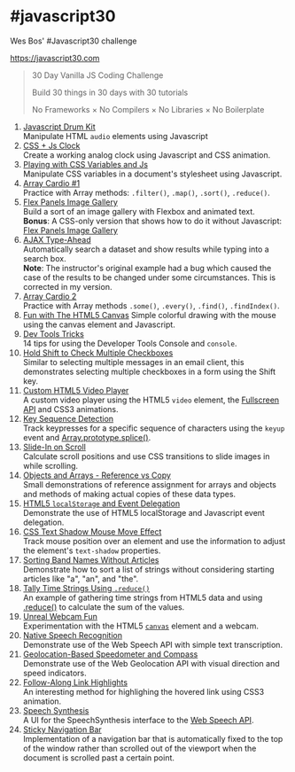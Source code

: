 # \#javascript30
Wes Bos' #Javascript30 challenge

https://javascript30.com

 > 30 Day Vanilla JS Coding Challenge
 >
 > Build 30 things in 30 days with 30 tutorials
 >
 > No Frameworks × No Compilers × No Libraries × No Boilerplate

1. [Javascript Drum Kit](01_JavascriptDrumKit/)  
Manipulate HTML `audio` elements using Javascript
2. [CSS + Js Clock](02_CSS+JsClock/)  
Create a working analog clock using Javascript and CSS animation.
3. [Playing with CSS Variables and Js](03_PlayingWithCSSVariablesAndJs/)  
Manipulate CSS variables in a document's stylesheet using Javascript.
4. [Array Cardio #1](04_ArrayCardio1/)  
Practice with Array methods: `.filter()`, `.map()`, `.sort()`, `.reduce()`.
5. [Flex Panels Image Gallery](05_FlexPanelsImageGallery/)  
Build a sort of an image gallery with Flexbox and animated text.  
**Bonus**: A CSS-only version that shows how to do it without Javascript: [Flex Panels Image Gallery](05_FlexPanelsImageGallery_CSS-only/)
6. [AJAX Type-Ahead](06_AJAXTypeAhead/)  
Automatically search a dataset and show results while typing into a search box.  
**Note**: The instructor's original example had a bug which caused the case of the results to be changed under some circumstances. This is corrected in my version.
7. [Array Cardio 2](07_ArrayCardio2/)  
Practice with Array methods `.some()`, `.every()`, `.find()`, `.findIndex()`.
8. [Fun with The HTML5 Canvas](08_FunWithTheHTML5Canvas/)
Simple colorful drawing with the mouse using the canvas element and Javascript.
9. [Dev Tools Tricks](09_DevToolsTricks/)  
14 tips for using the Developer Tools Console and `console`.
10. [Hold Shift to Check Multiple Checkboxes](10_HoldShiftToCheckMultipleCheckboxes)  
Similar to selecting multiple messages in an email client, this demonstrates selecting multiple checkboxes in a form using the Shift key.
11. [Custom HTML5 Video Player](11_CustomHTML5VideoPlayer/)  
A custom video player using the HTML5 `video` element, the [Fullscreen API](https://developer.mozilla.org/en-US/docs/Web/API/Fullscreen_API) and CSS3 animations.
12. [Key Sequence Detection](12_KeySequenceDetection/)  
Track keypresses for a specific sequence of characters using the `keyup` event and [Array.prototype.splice()](https://developer.mozilla.org/en-US/docs/Web/JavaScript/Reference/Global_Objects/Array/splice).
13. [Slide-In on Scroll](13_SlideInOnScroll/)  
Calculate scroll positions and use CSS transitions to slide images in while scrolling.
14. [Objects and Arrays - Reference vs Copy](14_ReferenceVsCopy/)  
Small demonstrations of reference assignment for arrays and objects and methods of making actual copies of these data types.
15. [HTML5 `localStorage` and Event Delegation](15_LocalStorageAndEventDelegation/)  
Demonstrate the use of HTML5 localStorage and Javascript event delegation.
16. [CSS Text Shadow Mouse Move Effect](16_CSSTextShadowMouseMoveEffect/)  
Track mouse position over an element and use the information to adjust the element's `text-shadow` properties.
17. [Sorting Band Names Without Articles](17_SortingBandNamesWithoutArticles/)  
Demonstrate how to sort a list of strings without considering starting articles like "a", "an", and "the".
18. [Tally Time Strings Using `.reduce()`](18_TallyStringTimesWithReduce/)  
An example of gathering time strings from HTML5 data and using [.reduce()](https://developer.mozilla.org/en-US/docs/Web/JavaScript/Reference/Global_Objects/Array/Reduce) to calculate the sum of the values.
19. [Unreal Webcam Fun](19_UnrealWebcamFun/)  
Experimentation with the HTML5 [`canvas`](https://developer.mozilla.org/en-US/docs/Web/HTML/Element/canvas) element and a webcam.
20. [Native Speech Recognition](20_NativeSpeechRecognition/)  
Demonstrate use of the Web Speech API with simple text transcription.
21. [Geolocation-Based Speedometer and Compass](21_GeolocationSpeedometerAndCompass/)  
Demonstrate use of the Web Geolocation API with visual direction and speed indicators.
22. [Follow-Along Link Highlights](22_FollowAlongLinks/)  
An interesting method for highlighing the hovered link using CSS3 animation.
23. [Speech Synthesis](23_SpeechSynthesis/)  
A UI for the SpeechSynthesis interface to the [Web Speech API](https://developer.mozilla.org/en-US/docs/Web/API/Web_Speech_API).
24. [Sticky Navigation Bar](24_StickyNav/)  
Implementation of a navigation bar that is automatically fixed to the top of the window rather than scrolled out of the viewport when the document is scrolled past a certain point.